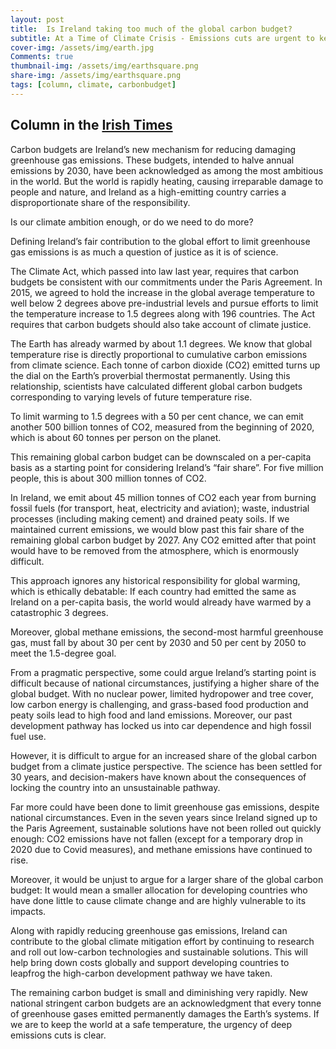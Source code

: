 ```yaml
---
layout: post
title:  Is Ireland taking too much of the global carbon budget?
subtitle: At a Time of Climate Crisis - Emissions cuts are urgent to keep Earth at safe temperature
cover-img: /assets/img/earth.jpg
Comments: true
thumbnail-img: /assets/img/earthsquare.png
share-img: /assets/img/earthsquare.png
tags: [column, climate, carbonbudget]
---
```


## Column in the [Irish Times](https://www.irishtimes.com/news/science/is-ireland-taking-too-much-of-the-global-carbon-budget-1.4838187)

Carbon budgets are Ireland’s new mechanism for reducing damaging greenhouse gas emissions. These budgets, intended to halve annual emissions by 2030, have been acknowledged as among the most ambitious in the world. But the world is rapidly heating, causing irreparable damage to people and nature, and Ireland as a high-emitting country carries a disproportionate share of the responsibility.

Is our climate ambition enough, or do we need to do more?

Defining Ireland’s fair contribution to the global effort to limit greenhouse gas emissions is as much a question of justice as it is of science.

The Climate Act, which passed into law last year, requires that carbon budgets be consistent with our commitments under the Paris Agreement. In 2015, we agreed to hold the increase in the global average temperature to well below 2 degrees above pre-industrial levels and pursue efforts to limit the temperature increase to 1.5 degrees along with 196 countries. The Act requires that carbon budgets should also take account of climate justice.

The Earth has already warmed by about 1.1 degrees. We know that global temperature rise is directly proportional to cumulative carbon emissions from climate science. Each tonne of carbon dioxide (CO2) emitted turns up the dial on the Earth’s proverbial thermostat permanently. Using this relationship, scientists have calculated different global carbon budgets corresponding to varying levels of future temperature rise.

To limit warming to 1.5 degrees with a 50 per cent chance, we can emit another 500 billion tonnes of CO2, measured from the beginning of 2020, which is about 60 tonnes per person on the planet.

This remaining global carbon budget can be downscaled on a per-capita basis as a starting point for considering Ireland’s “fair share”. For five million people, this is about 300 million tonnes of CO2.

In Ireland, we emit about 45 million tonnes of CO2 each year from burning fossil fuels (for transport, heat, electricity and aviation); waste, industrial processes (including making cement) and drained peaty soils. If we maintained current emissions, we would blow past this fair share of the remaining global carbon budget by 2027. Any CO2 emitted after that point would have to be removed from the atmosphere, which is enormously difficult.

This approach ignores any historical responsibility for global warming, which is ethically debatable: If each country had emitted the same as Ireland on a per-capita basis, the world would already have warmed by a catastrophic 3 degrees.

Moreover, global methane emissions, the second-most harmful greenhouse gas, must fall by about 30 per cent by 2030 and 50 per cent by 2050 to meet the 1.5-degree goal.

From a pragmatic perspective, some could argue Ireland’s starting point is difficult because of national circumstances, justifying a higher share of the global budget. With no nuclear power, limited hydropower and tree cover, low carbon energy is challenging, and grass-based food production and peaty soils lead to high food and land emissions. Moreover, our past development pathway has locked us into car dependence and high fossil fuel use.

However, it is difficult to argue for an increased share of the global carbon budget from a climate justice perspective. The science has been settled for 30 years, and decision-makers have known about the consequences of locking the country into an unsustainable pathway.

Far more could have been done to limit greenhouse gas emissions, despite national circumstances. Even in the seven years since Ireland signed up to the Paris Agreement, sustainable solutions have not been rolled out quickly enough: CO2 emissions have not fallen (except for a temporary drop in 2020 due to Covid measures), and methane emissions have continued to rise.

Moreover, it would be unjust to argue for a larger share of the global carbon budget: It would mean a smaller allocation for developing countries who have done little to cause climate change and are highly vulnerable to its impacts.

Along with rapidly reducing greenhouse gas emissions, Ireland can contribute to the global climate mitigation effort by continuing to research and roll out low-carbon technologies and sustainable solutions. This will help bring down costs globally and support developing countries to leapfrog the high-carbon development pathway we have taken.

The remaining carbon budget is small and diminishing very rapidly. New national stringent carbon budgets are an acknowledgment that every tonne of greenhouse gases emitted permanently damages the Earth’s systems. If we are to keep the world at a safe temperature, the urgency of deep emissions cuts is clear.
